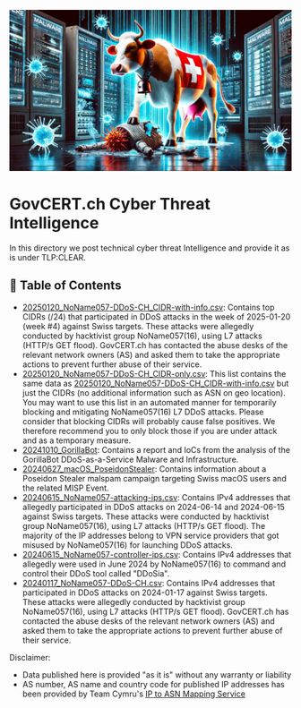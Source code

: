 ![](images/swiss-cybercow.png)

# GovCERT.ch Cyber Threat Intelligence
In this directory we post technical cyber threat Intelligence and provide it as is under TLP:CLEAR.

##  📗 Table of Contents

* [20250120_NoName057-DDoS-CH_CIDR-with-info.csv](20250120_NoName057-DDoS-CH_CIDR-with-info.csv): Contains top CIDRs (/24) that participated in DDoS attacks in the week of 2025-01-20 (week #4) against Swiss targets. These attacks were allegedly conducted by hacktivist group NoName057(16), using L7 attacks (HTTP/s GET flood). GovCERT.ch has contacted the abuse desks of the relevant network owners (AS) and asked them to take the appropriate actions to prevent further abuse of their service.
* [20250120_NoName057-DDoS-CH_CIDR-only.csv](20250120_NoName057-DDoS-CH_CIDR-only.csv): This list contains the same data as [20250120_NoName057-DDoS-CH_CIDR-with-info.csv](20250120_NoName057-DDoS-CH_CIDR-with-info.csv) but just the CIDRs (no additional information such as ASN on geo location). You may want to use this list in an automated manner for temporarily blocking and mitigating NoName057(16) L7 DDoS attacks. Please consider that blocking CIDRs will probably cause false positives. We therefore recommend you to only block those if you are under attack and as a temporary measure.
* [20241010_GorillaBot](20241010_GorillaBot): Contains a report and IoCs from the analysis of the GorillaBot DDoS-as-a-Service Malware and Infrastructure.
* [20240627_macOS_PoseidonStealer](20240627_macOS_PoseidonStealer): Contains information about a Poseidon Stealer malspam campaign targeting Swiss macOS users and the related MISP Event. 
* [20240615_NoName057-attacking-ips.csv](20240615_NoName057-attacking-ips.csv): Contains IPv4 addresses that allegedly participated in DDoS attacks on 2024-06-14 and 2024-06-15 against Swiss targets. These attacks were conducted by hacktivist group NoName057(16), using L7 attacks (HTTP/s GET flood). The majority of the IP addresses belong to VPN service providers that got misused by NoName057(16) for launching DDoS attacks.
* [20240615_NoName057-controller-ips.csv](20240615_NoName057-controller-ips.csv): Contains IPv4 addresses that allegedly were used in June 2024 by NoName057(16) to command and control their DDoS tool called "DDoSia".
* [20240117_NoName057-DDoS-CH.csv](20240117_NoName057-DDoS-CH.csv): Contains IPv4 addresses that participated in DDoS attacks on 2024-01-17 against Swiss targets. These attacks were allegedly conducted by hacktivist group NoName057(16), using L7 attacks (HTTP/s GET flood). GovCERT.ch has contacted the abuse desks of the relevant network owners (AS) and asked them to take the appropriate actions to prevent further abuse of their service.


Disclaimer:

* Data published here is provided "as it is" without any warranty or liability
* AS number, AS name and country code for published IP addresses has been provided by Team Cymru's  [IP to ASN Mapping Service](https://www.team-cymru.com/ip-asn-mapping)
